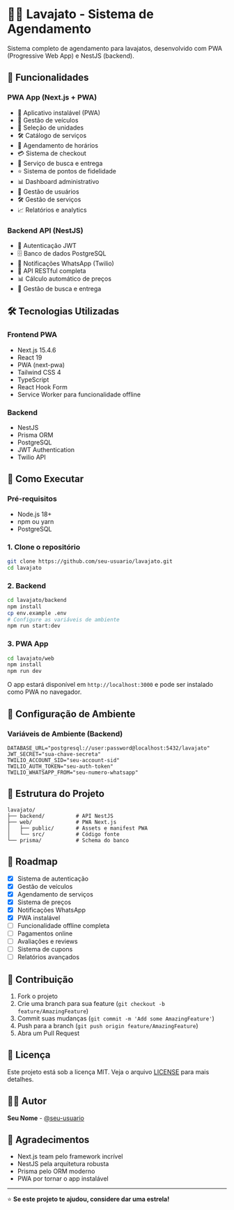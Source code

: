 # 🚗💧 **Lavajato - Sistema de Agendamento**

Sistema completo de agendamento para lavajatos, desenvolvido com PWA (Progressive Web App) e NestJS (backend).

## 🚀 **Funcionalidades**

### **PWA App (Next.js + PWA)**

- 📱 Aplicativo instalável (PWA)
- 🚗 Gestão de veículos
- 🏢 Seleção de unidades
- 🛠️ Catálogo de serviços
- 📅 Agendamento de horários
- 💳 Sistema de checkout
- 📍 Serviço de busca e entrega
- ⭐ Sistema de pontos de fidelidade
- 📊 Dashboard administrativo
- 👥 Gestão de usuários
- 🛠️ Gestão de serviços
- 📈 Relatórios e analytics

### **Backend API (NestJS)**

- 🔐 Autenticação JWT
- 🗄️ Banco de dados PostgreSQL
- 📱 Notificações WhatsApp (Twilio)
- 🔄 API RESTful completa
- 📊 Cálculo automático de preços
- 🚚 Gestão de busca e entrega

## 🛠️ **Tecnologias Utilizadas**

### **Frontend PWA**

- Next.js 15.4.6
- React 19
- PWA (next-pwa)
- Tailwind CSS 4
- TypeScript
- React Hook Form
- Service Worker para funcionalidade offline

### **Backend**

- NestJS
- Prisma ORM
- PostgreSQL
- JWT Authentication
- Twilio API

## 📱 **Como Executar**

### **Pré-requisitos**

- Node.js 18+
- npm ou yarn
- PostgreSQL

### **1. Clone o repositório**

```bash
git clone https://github.com/seu-usuario/lavajato.git
cd lavajato
```

### **2. Backend**

```bash
cd lavajato/backend
npm install
cp env.example .env
# Configure as variáveis de ambiente
npm run start:dev
```

### **3. PWA App**

```bash
cd lavajato/web
npm install
npm run dev
```

O app estará disponível em `http://localhost:3000` e pode ser instalado como PWA no navegador.

## 🔧 **Configuração de Ambiente**

### **Variáveis de Ambiente (Backend)**

```env
DATABASE_URL="postgresql://user:password@localhost:5432/lavajato"
JWT_SECRET="sua-chave-secreta"
TWILIO_ACCOUNT_SID="seu-account-sid"
TWILIO_AUTH_TOKEN="seu-auth-token"
TWILIO_WHATSAPP_FROM="seu-numero-whatsapp"
```

## 📱 **Estrutura do Projeto**

```
lavajato/
├── backend/          # API NestJS
├── web/              # PWA Next.js
│   ├── public/       # Assets e manifest PWA
│   └── src/          # Código fonte
└── prisma/           # Schema do banco
```

## 🎯 **Roadmap**

- [x] Sistema de autenticação
- [x] Gestão de veículos
- [x] Agendamento de serviços
- [x] Sistema de preços
- [x] Notificações WhatsApp
- [x] PWA instalável
- [ ] Funcionalidade offline completa
- [ ] Pagamentos online
- [ ] Avaliações e reviews
- [ ] Sistema de cupons
- [ ] Relatórios avançados

## 🤝 **Contribuição**

1. Fork o projeto
2. Crie uma branch para sua feature (`git checkout -b feature/AmazingFeature`)
3. Commit suas mudanças (`git commit -m 'Add some AmazingFeature'`)
4. Push para a branch (`git push origin feature/AmazingFeature`)
5. Abra um Pull Request

## 📄 **Licença**

Este projeto está sob a licença MIT. Veja o arquivo [LICENSE](LICENSE) para mais detalhes.

## 👨‍💻 **Autor**

**Seu Nome** - [@seu-usuario](https://github.com/seu-usuario)

## 🙏 **Agradecimentos**

- Next.js team pelo framework incrível
- NestJS pela arquitetura robusta
- Prisma pelo ORM moderno
- PWA por tornar o app instalável

---

⭐ **Se este projeto te ajudou, considere dar uma estrela!**

